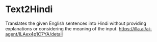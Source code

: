 # Text2Hindi

Translates the given English sentences into Hindi without providing explanations or considering the meaning of the input. 
https://illa.ai/ai-agent/ILAex4p1C7YA/detail
